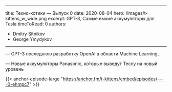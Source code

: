 
---
title: Техно-котики — Выпуск 0
date: 2020-08-04
hero: /images/t-kittens_w_wide.png
excerpt: GPT-3, Самые емкие аккумуляторы для Tesla
timeToRead: 0
authors:
  - Dmitry Sitnikov
  - George Ymydykov
---

— GPT-3 последнюю разработку OpenAI в области Machine Learning,

— Новые аккумуляторы Panasonic, которые выведут Теслу на новый уровень


{{< anchor-episode-large "https://anchor.fm/t-kittens/embed/episodes/----0-ehmpc7" >}}
